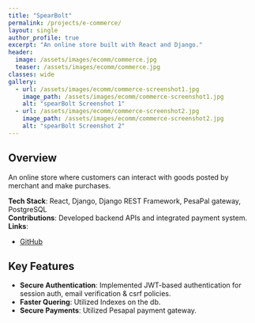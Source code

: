 ```yaml
---
title: "SpearBolt"
permalink: /projects/e-commerce/
layout: single
author_profile: true
excerpt: "An online store built with React and Django."
header:
  image: /assets/images/ecomm/commerce.jpg
  teaser: /assets/images/ecomm/commerce.jpg
classes: wide
gallery:
  - url: /assets/images/ecomm/commerce-screenshot1.jpg
    image_path: /assets/images/ecomm/commerce-screenshot1.jpg
    alt: "spearBolt Screenshot 1"
  - url: /assets/images/ecomm/commerce-screenshot2.jpg
    image_path: /assets/images/ecomm/commerce-screenshot2.jpg
    alt: "spearBolt Screenshot 2"
---
```


## Overview
An  online store where customers can interact with goods posted by merchant and make purchases.

**Tech Stack**: React, Django, Django REST Framework, PesaPal gateway, PostgreSQL  
**Contributions**: Developed backend APIs and integrated payment system.  
**Links**:  
- [GitHub](https://github.com/theeduke/e_commerce)
<!-- [Live Demo](https://example.com/carpooling) -->

## Key Features
- **Secure Authentication**: Implemented JWT-based authentication for session auth, email verification & csrf policies.
- **Faster Quering**: Utilized Indexes on the db.
- **Secure Payments**: Utilized Pesapal payment gateway.

